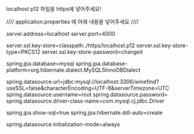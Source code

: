 localhost p12 파일을 https에 넣어주세요!

//// application.properties 에 아래 내용을 넣어주세요 ////

server.address=localhost
server.port=4000

server.ssl.key-store=classpath:./https/localhost.p12
server.ssl.key-store-type=PKCS12
server.ssl.key-store-password=changeit

spring.jpa.database=mysql
spring.jpa.database-platform=org.hibernate.dialect.MySQL5InnoDBDialect

spring.datasource.url=jdbc:mysql://localhost:3306/winefind?useSSL=false&characterEncoding=UTF-8&serverTimezone=UTC
spring.datasource.username=root
spring.datasource.password=
spring.datasource.driver-class-name=com.mysql.cj.jdbc.Driver

spring.jpa.show-sql=true
spring.jpa.hibernate.ddl-auto=create

spring.datasource.initialization-mode=always